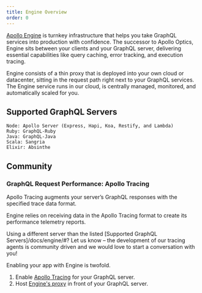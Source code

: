 ```yaml
---
title: Engine Overview
order: 0
---
```


[Apollo Engine](https://www.apollographql.com/engine/) is turnkey infrastructure that helps you take GraphQL services into production with confidence. The successor to Apollo Optics, Engine sits between your clients and your GraphQL server, delivering essential capabilities like query caching, error tracking, and execution tracing.

Engine consists of a thin proxy that is deployed into your own cloud or datacenter, sitting in the request path right next to your GraphQL services. The Engine service runs in our cloud, is centrally managed, monitored, and automatically scaled for you. 

<h2 id="supported-graphql-servers" title="Supported GraphQL Servers">Supported GraphQL Servers</h2>

    Node: Apollo Server (Express, Hapi, Koa, Restify, and Lambda)
    Ruby: GraphQL-Ruby
    Java: GraphQL-Java
    Scala: Sangria
    Elixir: Absinthe

<h2 id="community" title="Community">Community</h2>

<h3 id="engine-and-apollo-tracing" title="Apollo Tracing"> GraphQL Request Performance: Apollo Tracing</h3>

Apollo Tracing augments your server’s GraphQL responses with the specified trace data format.

Engine relies on receiving data in the Apollo Tracing format to create its performance telemetry reports. 

Using a different server than the listed [Supported GraphQL Servers]/docs/engine/#? Let us know – the development of our tracing agents is community driven and we would love to start a conversation with you!



Enabling your app with Engine is twofold.
1. Enable [Apollo Tracing](#apollo-tracing) for your GraphQL server.
2. Host [Engine's proxy](#engine-proxy) in front of your GraphQL server.